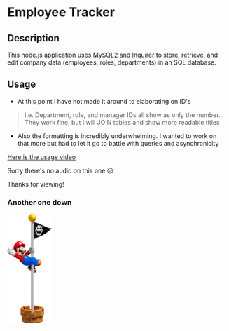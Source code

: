 # Employee Tracker

## Description 

This node.js application uses MySQL2 and Inquirer to store, retrieve, and edit company data (employees, roles, departments) in an SQL database. 

## Usage

- At this point I have not made it around to elaborating on ID's
> i.e. Department, role, and manager IDs all show as only the number... They work fine, but I will JOIN tables and show more readable titles 

- Also the formatting is incredibly underwhelming. I wanted to work on that more but had to let it go to battle with queries and asynchronicity

[Here is the usage video](https://its-jefe.github.io/videos/)

Sorry there's no audio on this one 😒

Thanks for viewing!

### Another one down

<img src="https://raw.githubusercontent.com/its-jefe/image-hosting/main/goal-pole.png" width="20%">
